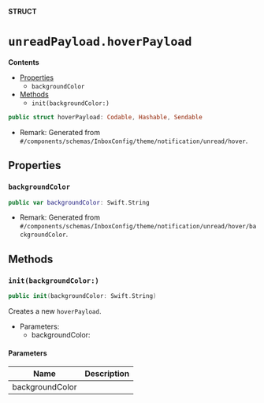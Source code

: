 **STRUCT**

# `unreadPayload.hoverPayload`

**Contents**

- [Properties](#properties)
  - `backgroundColor`
- [Methods](#methods)
  - `init(backgroundColor:)`

```swift
public struct hoverPayload: Codable, Hashable, Sendable
```

- Remark: Generated from `#/components/schemas/InboxConfig/theme/notification/unread/hover`.

## Properties
### `backgroundColor`

```swift
public var backgroundColor: Swift.String
```

- Remark: Generated from `#/components/schemas/InboxConfig/theme/notification/unread/hover/backgroundColor`.

## Methods
### `init(backgroundColor:)`

```swift
public init(backgroundColor: Swift.String)
```

Creates a new `hoverPayload`.

- Parameters:
  - backgroundColor:

#### Parameters

| Name | Description |
| ---- | ----------- |
| backgroundColor |  |